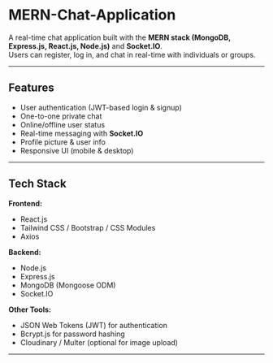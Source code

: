 # MERN-Chat-Application


A real-time chat application built with the **MERN stack (MongoDB, Express.js, React.js, Node.js)** and **Socket.IO**.  
Users can register, log in, and chat in real-time with individuals or groups.  

---

## Features  
- User authentication (JWT-based login & signup)  
- One-to-one private chat   
- Online/offline user status  
- Real-time messaging with **Socket.IO**   
- Profile picture & user info  
- Responsive UI (mobile & desktop)  

---

## Tech Stack  

**Frontend:**  
- React.js  
- Tailwind CSS / Bootstrap / CSS Modules  
- Axios  

**Backend:**  
- Node.js  
- Express.js  
- MongoDB (Mongoose ODM)  
- Socket.IO  

**Other Tools:**  
- JSON Web Tokens (JWT) for authentication  
- Bcrypt.js for password hashing  
- Cloudinary / Multer (optional for image upload)  

---


